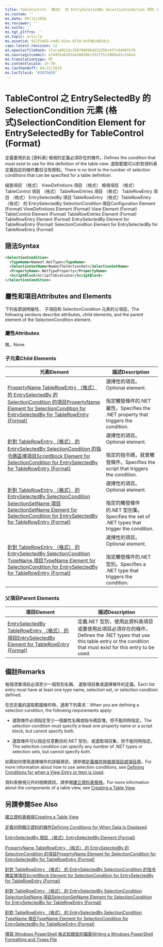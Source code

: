 ```yaml
---
title: TableControl （格式） 的 EntrySelectedBy SelectionCondition 項目 |Microsoft Docs
ms.custom: ''
ms.date: 09/13/2016
ms.reviewer: ''
ms.suite: ''
ms.tgt_pltfrm: ''
ms.topic: article
ms.assetid: 912f3e63-e4d5-41ce-8710-6dfd8c885dc2
caps.latest.revision: 12
ms.openlocfilehash: 2faca6021dc26878869bdd2d35bc4ffc64d0fe7b
ms.sourcegitcommit: e7445ba8203da304286c591ff513900ad1c244a4
ms.translationtype: MT
ms.contentlocale: zh-TW
ms.lasthandoff: 04/23/2019
ms.locfileid: "62075659"
---
```

# <a name="selectioncondition-element-for-entryselectedby-for-tablecontrol-format"></a><span data-ttu-id="224f6-102">TableControl 之 EntrySelectedBy 的 SelectionCondition 元素 (格式)</span><span class="sxs-lookup"><span data-stu-id="224f6-102">SelectionCondition Element for EntrySelectedBy for TableControl (Format)</span></span>

<span data-ttu-id="224f6-103">定義要用於此 [資料表] 檢視的定義必須存在的條件。</span><span class="sxs-lookup"><span data-stu-id="224f6-103">Defines the condition that must exist to use for this definition of the table view.</span></span> <span data-ttu-id="224f6-104">選取範圍可以針對資料表定義指定的條件數目沒有限制。</span><span class="sxs-lookup"><span data-stu-id="224f6-104">There is no limit to the number of selection conditions that can be specified for a table definition.</span></span>

<span data-ttu-id="224f6-105">組態項目 （格式） ViewDefinitions 項目 （格式） 檢視項目 （格式） TableControl 項目 （格式） TableRowEntries 項目 （格式） TableRowEntry 項目 （格式） EntrySelectedBy 項目 TableRowEntry （格式）TableRowEntry （格式） 的 EntrySelectedBy SelectionCondition 項目</span><span class="sxs-lookup"><span data-stu-id="224f6-105">Configuration Element (Format) ViewDefinitions Element (Format) View Element (Format) TableControl Element (Format) TableRowEntries Element (Format) TableRowEntry Element (Format) EntrySelectedBy Element for TableRowEntry (Format) SelectionCondition Element for EntrySelectedBy for TableRowEntry (Format)</span></span>

## <a name="syntax"></a><span data-ttu-id="224f6-106">語法</span><span class="sxs-lookup"><span data-stu-id="224f6-106">Syntax</span></span>

```xml
<SelectionCondition>
  <TypeName>Nameof.NetType</TypeName>
  <SelectionSetName>NameofSelectionSet</SelectionSetName>
  <PropertyName>.NetTypeProperty</PropertyName>
  <ScriptBlock>ScriptToEvaluate</ScriptBlock>
</SelectionCondition>
```

## <a name="attributes-and-elements"></a><span data-ttu-id="224f6-107">屬性和項目</span><span class="sxs-lookup"><span data-stu-id="224f6-107">Attributes and Elements</span></span>

<span data-ttu-id="224f6-108">下列各節說明屬性、 子項目和 SelectionCondition 元素的父項目。</span><span class="sxs-lookup"><span data-stu-id="224f6-108">The following sections describe attributes, child elements, and the parent element of the SelectionCondition element.</span></span>

### <a name="attributes"></a><span data-ttu-id="224f6-109">屬性</span><span class="sxs-lookup"><span data-stu-id="224f6-109">Attributes</span></span>

<span data-ttu-id="224f6-110">無。</span><span class="sxs-lookup"><span data-stu-id="224f6-110">None.</span></span>

### <a name="child-elements"></a><span data-ttu-id="224f6-111">子元素</span><span class="sxs-lookup"><span data-stu-id="224f6-111">Child Elements</span></span>

|<span data-ttu-id="224f6-112">元素</span><span class="sxs-lookup"><span data-stu-id="224f6-112">Element</span></span>|<span data-ttu-id="224f6-113">描述</span><span class="sxs-lookup"><span data-stu-id="224f6-113">Description</span></span>|
|-------------|-----------------|
|[<span data-ttu-id="224f6-114">PropertyName TableRowEntry （格式） 的 EntrySelectedBy 的 SelectionCondition 的項目</span><span class="sxs-lookup"><span data-stu-id="224f6-114">PropertyName Element for SelectionCondition for EntrySelectedBy for TableRowEntry (Format)</span></span>](./propertyname-element-for-selectioncondition-for-entryselectedby-for-tablerowentry-format.md)|<span data-ttu-id="224f6-115">選擇性的項目。</span><span class="sxs-lookup"><span data-stu-id="224f6-115">Optional element.</span></span><br /><br /> <span data-ttu-id="224f6-116">指定觸發條件的.NET 屬性。</span><span class="sxs-lookup"><span data-stu-id="224f6-116">Specifies the .NET property that triggers the condition.</span></span>|
|[<span data-ttu-id="224f6-117">針對 TableRowEntry （格式） 的 EntrySelectedBy SelectionCondition 的指令碼區塊項目</span><span class="sxs-lookup"><span data-stu-id="224f6-117">ScriptBlock Element for SelectionCondition for EntrySelectedBy for TableRowEntry (Format)</span></span>](./scriptblock-element-for-selectioncondition-for-entryselectedby-for-tablecontrol-format.md)|<span data-ttu-id="224f6-118">選擇性的項目。</span><span class="sxs-lookup"><span data-stu-id="224f6-118">Optional element.</span></span><br /><br /> <span data-ttu-id="224f6-119">指定的指令碼，就會觸發條件。</span><span class="sxs-lookup"><span data-stu-id="224f6-119">Specifies the script that triggers the condition.</span></span>|
|[<span data-ttu-id="224f6-120">針對 TableRowEntry （格式） 的 EntrySelectedBy SelectionCondition SelectionSetName 項目</span><span class="sxs-lookup"><span data-stu-id="224f6-120">SelectionSetName Element for SelectionCondition for EntrySelectedBy for TableRowEntry (Format)</span></span>](./selectionsetname-element-for-selectioncondition-for-entryselectedby-for-tablecontrol-format.md)|<span data-ttu-id="224f6-121">選擇性的項目。</span><span class="sxs-lookup"><span data-stu-id="224f6-121">Optional element.</span></span><br /><br /> <span data-ttu-id="224f6-122">指定的觸發條件的.NET 型別集。</span><span class="sxs-lookup"><span data-stu-id="224f6-122">Specifies the set of .NET types that trigger the condition.</span></span>|
|[<span data-ttu-id="224f6-123">針對 TableRowEntry （格式） 的 EntrySelectedBy SelectionCondition TypeName 項目</span><span class="sxs-lookup"><span data-stu-id="224f6-123">TypeName Element for SelectionCondition for EntrySelectedBy for TableRowEntry (Format)</span></span>](./typename-element-for-selectioncondition-for-entryselectedby-for-tablecontrol-format.md)|<span data-ttu-id="224f6-124">選擇性的項目。</span><span class="sxs-lookup"><span data-stu-id="224f6-124">Optional element.</span></span><br /><br /> <span data-ttu-id="224f6-125">指定觸發條件的.NET 型別。</span><span class="sxs-lookup"><span data-stu-id="224f6-125">Specifies a .NET type that triggers the condition.</span></span>|

### <a name="parent-elements"></a><span data-ttu-id="224f6-126">父項目</span><span class="sxs-lookup"><span data-stu-id="224f6-126">Parent Elements</span></span>

|<span data-ttu-id="224f6-127">項目</span><span class="sxs-lookup"><span data-stu-id="224f6-127">Element</span></span>|<span data-ttu-id="224f6-128">描述</span><span class="sxs-lookup"><span data-stu-id="224f6-128">Description</span></span>|
|-------------|-----------------|
|[<span data-ttu-id="224f6-129">EntrySelectedBy TableRowEntry （格式） 的項目</span><span class="sxs-lookup"><span data-stu-id="224f6-129">EntrySelectedBy Element for TableRowEntry (Format)</span></span>](./entryselectedby-element-for-tablerowentry-for-tablecontrol-format.md)|<span data-ttu-id="224f6-130">定義.NET 型別，使用此資料表項目或要使用此項目必須存在的條件。</span><span class="sxs-lookup"><span data-stu-id="224f6-130">Defines the .NET types that use this table entry or the condition that must exist for this entry to be used.</span></span>|

## <a name="remarks"></a><span data-ttu-id="224f6-131">備註</span><span class="sxs-lookup"><span data-stu-id="224f6-131">Remarks</span></span>

<span data-ttu-id="224f6-132">每個清單項目必須至少一個型別名稱、 選取項目集或選擇條件的定義。</span><span class="sxs-lookup"><span data-stu-id="224f6-132">Each list entry must have at least one type name, selection set, or selection condition defined.</span></span>

<span data-ttu-id="224f6-133">在您定義的選取範圍條件時，適用下列需求：</span><span class="sxs-lookup"><span data-stu-id="224f6-133">When you are defining a selection condition, the following requirements apply:</span></span>

- <span data-ttu-id="224f6-134">選取條件必須指定至少一個屬性名稱或指令碼區塊，但不能同時指定。</span><span class="sxs-lookup"><span data-stu-id="224f6-134">The selection condition must specify a least one property name or a script block, but cannot specify both.</span></span>

- <span data-ttu-id="224f6-135">選取條件可以指定任意數目的.NET 型別，或選取項目集，但不能同時指定。</span><span class="sxs-lookup"><span data-stu-id="224f6-135">The selection condition can specify any number of .NET types or selection sets, but cannot specify both.</span></span>

<span data-ttu-id="224f6-136">如需如何使用選擇條件的詳細資訊，請參閱[定義條件時檢視項目或項目用](./defining-conditions-for-displaying-data.md)。</span><span class="sxs-lookup"><span data-stu-id="224f6-136">For more information about how to use selection conditions, see [Defining Conditions for when a View Entry or Item is Used](./defining-conditions-for-displaying-data.md).</span></span>

<span data-ttu-id="224f6-137">資料表檢視元件的相關資訊，請參閱[建立資料表檢視](./creating-a-table-view.md)。</span><span class="sxs-lookup"><span data-stu-id="224f6-137">For more information about the components of a table view, see [Creating a Table View](./creating-a-table-view.md).</span></span>

## <a name="see-also"></a><span data-ttu-id="224f6-138">另請參閱</span><span class="sxs-lookup"><span data-stu-id="224f6-138">See Also</span></span>

[<span data-ttu-id="224f6-139">建立資料表檢視</span><span class="sxs-lookup"><span data-stu-id="224f6-139">Creating a Table View</span></span>](./creating-a-table-view.md)

[<span data-ttu-id="224f6-140">定義何時顯示資料的條件</span><span class="sxs-lookup"><span data-stu-id="224f6-140">Defining Conditions for When Data Is Displayed</span></span>](./defining-conditions-for-displaying-data.md)

[<span data-ttu-id="224f6-141">EntrySelectedBy 項目 （格式）</span><span class="sxs-lookup"><span data-stu-id="224f6-141">EntrySelectedBy Element (Format)</span></span>](./entryselectedby-element-for-tablerowentry-for-tablecontrol-format.md)

[<span data-ttu-id="224f6-142">PropertyName TableRowEntry （格式） 的 EntrySelectedBy 的 SelectionCondition 的項目</span><span class="sxs-lookup"><span data-stu-id="224f6-142">PropertyName Element for SelectionCondition for EntrySelectedBy for TableRowEntry (Format)</span></span>](./propertyname-element-for-selectioncondition-for-entryselectedby-for-tablerowentry-format.md)

[<span data-ttu-id="224f6-143">針對 TableRowEntry （格式） 的 EntrySelectedBy SelectionCondition 的指令碼區塊項目</span><span class="sxs-lookup"><span data-stu-id="224f6-143">ScriptBlock Element for SelectionCondition for EntrySelectedBy for TableRowEntry (Format)</span></span>](./scriptblock-element-for-selectioncondition-for-entryselectedby-for-tablecontrol-format.md)

[<span data-ttu-id="224f6-144">針對 TableRowEntry （格式） 的 EntrySelectedBy SelectionCondition SelectionSetName 項目</span><span class="sxs-lookup"><span data-stu-id="224f6-144">SelectionSetName Element for SelectionCondition for EntrySelectedBy for TableRowEntry (Format)</span></span>](./selectionsetname-element-for-selectioncondition-for-entryselectedby-for-tablecontrol-format.md)

[<span data-ttu-id="224f6-145">針對 TableRowEntry （格式） 的 EntrySelectedBy SelectionCondition TypeName 項目</span><span class="sxs-lookup"><span data-stu-id="224f6-145">TypeName Element for SelectionCondition for EntrySelectedBy for TableRowEntry (Format)</span></span>](./typename-element-for-selectioncondition-for-entryselectedby-for-tablecontrol-format.md)

[<span data-ttu-id="224f6-146">撰寫 Windows PowerShell 格式和類型的檔案</span><span class="sxs-lookup"><span data-stu-id="224f6-146">Writing a Windows PowerShell Formatting and Types File</span></span>](./writing-a-powershell-formatting-file.md)
